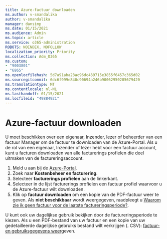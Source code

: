 ```yaml
---
title: Azure-factuur downloaden
ms.author: v-smandalika
author: v-smandalika
manager: dansimp
ms.date: 01/15/2021
ms.audience: Admin
ms.topic: article
ms.service: o365-administration
ROBOTS: NOINDEX, NOFOLLOW
localization_priority: Priority
ms.collection: Adm_O365
ms.custom:
- "9003801"
- "6865"
ms.openlocfilehash: 5d7a91aba23ac96dc439715e3855f6457c365d02
ms.sourcegitcommit: 6dc6f999e840c90694a246b90062950205679420
ms.translationtype: MT
ms.contentlocale: nl-NL
ms.lasthandoff: 01/15/2021
ms.locfileid: "49884921"
---
```

# <a name="download-azure-invoice"></a>Azure-factuur downloaden

U moet beschikken over een eigenaar, Inzender, lezer of beheerder van een factuur Manager om de factuur te downloaden van de Azure-Portal. Als u de rol van een eigenaar, Inzender of lezer hebt voor een factuur account, kunt u facturen downloaden van alle facturerings profielen die deel uitmaken van de factureringsaccount.

1. Meld u aan bij de [Azure-Portal](https://portal.azure.com/).
2. Zoek naar **Kostenbeheer en facturering**.
3. Selecteer **facturerings profielen** aan de linkerkant.
4. Selecteer in de lijst facturerings profielen een factuur profiel waarvoor u de Azure-factuur wilt downloaden.
5. Klik op **factuur downloaden** om een kopie van de PDF-factuur weer te geven. Als **niet beschikbaar** wordt weergegeven, raadpleegt u [Waarom zie ik geen factuur voor de laatste factureringsperiode?](https://docs.microsoft.com/azure/cost-management-billing/manage/download-azure-invoice-daily-usage-date).

U kunt ook uw dagelijkse gebruik bekijken door de factureringsperiode te kiezen. Als u een PDF-bestand van uw factuur en een kopie van uw gedetailleerde dagelijkse gebruiks bestand wilt verkrijgen (. CSV): [factuur-en gebruiksgegevens weer](https://docs.microsoft.com/azure/cost-management-billing/manage/download-azure-invoice-daily-usage-date)geven.